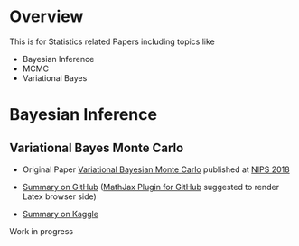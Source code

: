 
# Overview 

This is for Statistics related Papers including topics like 

- Bayesian Inference 
- MCMC
- Variational Bayes 

# Bayesian Inference 

## Variational Bayes Monte Carlo 

- Original Paper [Variational Bayesian Monte Carlo](https://arxiv.org/abs/1810.05558?fbclid=IwAR2Irobgi5jW_RVJL4iRyv0QS_WfmgzKk-KmyoeXSZf3X26eFkz8gaTRxk4) published at [NIPS 2018](https://papers.nips.cc/paper/8043-variational-bayesian-monte-carlo)

- [Summary on GitHub](vbmc_20190505_1832_1/) ([MathJax Plugin for GitHub](https://chrome.google.com/webstore/detail/mathjax-plugin-for-github/ioemnmodlmafdkllaclgeombjnmnbima) suggested to render Latex browser side)

- [Summary on Kaggle](https://www.kaggle.com/nicolabernini/papersummary-variational-bayes-monte-carlo)
 



Work in progress 
